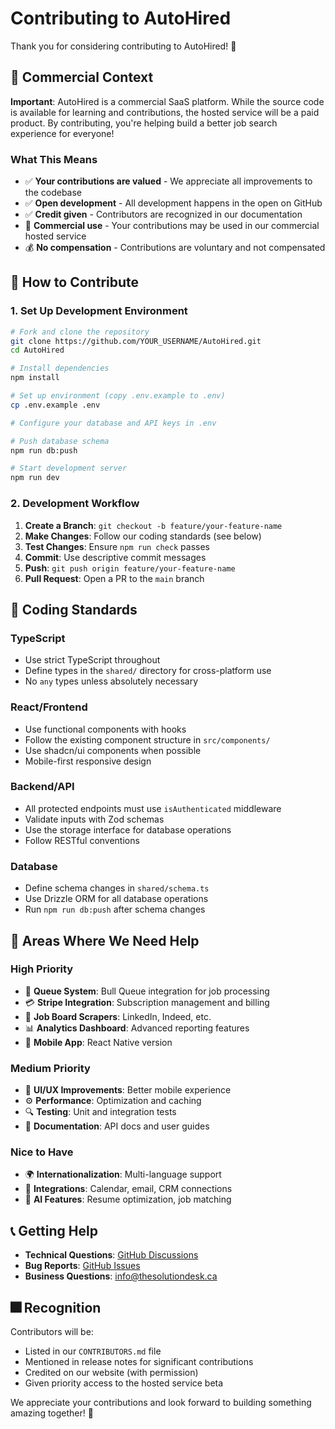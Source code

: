# Contributing to AutoHired

Thank you for considering contributing to AutoHired! 🎉

## 🏢 Commercial Context

**Important**: AutoHired is a commercial SaaS platform. While the source code is available for learning and contributions, the hosted service will be a paid product. By contributing, you're helping build a better job search experience for everyone!

### What This Means
- ✅ **Your contributions are valued** - We appreciate all improvements to the codebase
- ✅ **Open development** - All development happens in the open on GitHub
- ✅ **Credit given** - Contributors are recognized in our documentation
- 💼 **Commercial use** - Your contributions may be used in our commercial hosted service
- 💰 **No compensation** - Contributions are voluntary and not compensated

## 🚀 How to Contribute

### 1. Set Up Development Environment
```bash
# Fork and clone the repository
git clone https://github.com/YOUR_USERNAME/AutoHired.git
cd AutoHired

# Install dependencies
npm install

# Set up environment (copy .env.example to .env)
cp .env.example .env

# Configure your database and API keys in .env

# Push database schema
npm run db:push

# Start development server
npm run dev
```

### 2. Development Workflow
1. **Create a Branch**: `git checkout -b feature/your-feature-name`
2. **Make Changes**: Follow our coding standards (see below)
3. **Test Changes**: Ensure `npm run check` passes
4. **Commit**: Use descriptive commit messages
5. **Push**: `git push origin feature/your-feature-name`
6. **Pull Request**: Open a PR to the `main` branch

## 🎨 Coding Standards

### TypeScript
- Use strict TypeScript throughout
- Define types in the `shared/` directory for cross-platform use
- No `any` types unless absolutely necessary

### React/Frontend
- Use functional components with hooks
- Follow the existing component structure in `src/components/`
- Use shadcn/ui components when possible
- Mobile-first responsive design

### Backend/API
- All protected endpoints must use `isAuthenticated` middleware
- Validate inputs with Zod schemas
- Use the storage interface for database operations
- Follow RESTful conventions

### Database
- Define schema changes in `shared/schema.ts`
- Use Drizzle ORM for all database operations
- Run `npm run db:push` after schema changes

## 🎯 Areas Where We Need Help

### High Priority
- 🔄 **Queue System**: Bull Queue integration for job processing
- 💳 **Stripe Integration**: Subscription management and billing
- 🤖 **Job Board Scrapers**: LinkedIn, Indeed, etc.
- 📊 **Analytics Dashboard**: Advanced reporting features
- 📱 **Mobile App**: React Native version

### Medium Priority
- 🎨 **UI/UX Improvements**: Better mobile experience
- ⚙️ **Performance**: Optimization and caching
- 🔍 **Testing**: Unit and integration tests
- 📝 **Documentation**: API docs and user guides

### Nice to Have
- 🌍 **Internationalization**: Multi-language support
- 🔌 **Integrations**: Calendar, email, CRM connections
- 🤖 **AI Features**: Resume optimization, job matching

## 📞 Getting Help

- **Technical Questions**: [GitHub Discussions](https://github.com/TheSolutionDeskAndCompany/AutoHired/discussions)
- **Bug Reports**: [GitHub Issues](https://github.com/TheSolutionDeskAndCompany/AutoHired/issues)
- **Business Questions**: [info@thesolutiondesk.ca](mailto:info@thesolutiondesk.ca)

## 🎆 Recognition

Contributors will be:
- Listed in our `CONTRIBUTORS.md` file
- Mentioned in release notes for significant contributions
- Credited on our website (with permission)
- Given priority access to the hosted service beta

We appreciate your contributions and look forward to building something amazing together! 🚀
